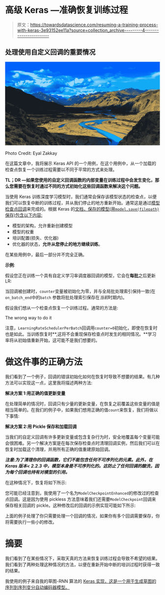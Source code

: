 # 高级 Keras —准确恢复训练过程

> 原文：<https://towardsdatascience.com/resuming-a-training-process-with-keras-3e93152ee11a?source=collection_archive---------4----------------------->

## 处理使用自定义回调的重要情况

![](img/6dfc34bd9904d7a904c28eb4f88e1e69.png)

Photo Credit: Eyal Zakkay

在这篇文章中，我将展示 Keras API 的一个用例，在这个用例中，从一个加载的检查点恢复一个训练过程需要以不同于平常的方式来处理。

**TL；DR —如果您使用的自定义回调函数的内部变量在训练过程中会发生变化，那么您需要在恢复时通过不同的方式初始化这些回调函数来解决这个问题。**

当使用 Keras 训练深度学习模型时，我们通常会保存该模型状态的检查点，以便我们可以恢复中断的训练过程，并从我们停止的地方重新开始。通常这是通过[模型检查点回调](https://keras.io/callbacks/#modelcheckpoint)来完成的。根据 Keras 的[文档，保存的模型(用`model.save(filepath)`保存)包含以下内容:](https://keras.io/getting-started/faq/#savingloading-whole-models-architecture-weights-optimizer-state)

*   模型的架构，允许重新创建模型
*   模型的权重
*   培训配置(损失、优化器)
*   优化器的状态，**允许从您停止的地方继续训练**。

在某些用例中，最后一部分并不完全正确。

**示例**:

假设您正在训练一个具有自定义学习率调度器回调的模型，它会在**每批**之后更新 LR:

当回调被创建时，`counter`变量被初始化为零，并与全局批处理索引保持一致(在`on_batch_end`中的`batch` 参数将批处理索引保存在*当前*时期内)。

假设我们想从一个检查点恢复一个训练过程。通常的方法是:

The wrong way to do it

注意，`LearningRateSchedulerPerBatch`回调用`counter=0`初始化，即使在恢复时也是如此。当训练恢复时**,这将不会重现保存检查点时发生的相同情况。**学习率将从初始值重新开始，这可能不是我们想要的。

# 做这件事的正确方法

我们看到了一个例子，回调的错误初始化如何在恢复时导致不想要的结果。有几种方法可以实现这一点，这里我将描述两种方法:

**解决方案 1:用正确的值更新变量**

在处理简单的情况时，回调只有少量的更新变量，在恢复之前覆盖这些变量的值是相当简单的。在我们的例子中，如果我们想用正确的值`count`来恢复，我们将做以下事情:

**解决方案 2:用 Pickle 保存和加载回调**

当我们的自定义回调有许多更新变量或包含复杂行为时，安全地覆盖每个变量可能会很困难。另一个解决方案是在每次保存检查点时清理回调实例，然后我们可以在恢复时加载这个清理，并用所有正确的值重建原始回调。

***注意:为了清理你的回调函数，它们不能包含任何不可序列化的元素。此外，在 Keras 版本< 2.2.3 中，模型本身是不可序列化的。这防止了任何回调的酸洗，因为每个回调也持有对模型的引用。***

在这种情况下，恢复将如下所示:

您可能已经注意到，我使用了一个名为`ModelCheckpointEnhanced`的修改过的检查点回调。这是因为使用 pickless 方法意味着我们还需要`ModelCheckpoint`回调来保存相关回调的 pickle。这种修改后的回调的示例实现可能如下所示:

上面的例子处理了你只需要处理一个回调的情况，如果你有多个回调需要保存，你将需要执行一些小的修改。

# 摘要

我们看到了在某些情况下，采取天真的方法来恢复训练过程会导致不希望的结果。我们看到了两种处理这种情况的方法，以便在重新开始中断的培训过程时获得一致的结果。

我使用的例子来自我的草图-RNN 算法的 [Keras 实现，这是一个用于生成草图的序列到序列变分自动编码器模型。](https://github.com/eyalzk/sketch_rnn_keras)